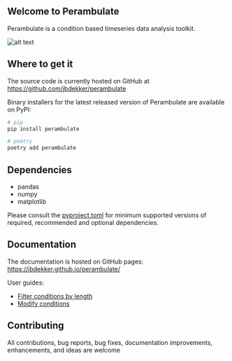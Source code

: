 ## Welcome to Perambulate

Perambulate is a condition based timeseries data analysis toolkit.

![alt text](https://thesaurus.plus/img/synonyms/167/perambulate.png "Perambulate")

## Where to get it

The source code is currently hosted on GitHub at https://github.com/jbdekker/perambulate

Binary installers for the latest released version of Perambulate are available on PyPI:

```bash
# pip
pip install perambulate
```

```bash
# poetry
poetry add perambulate
```

## Dependencies

- pandas
- numpy
- matplotlib

Please consult the [pyproject.toml](https://github.com/jbdekker/perambulate/blob/main/pyproject.toml) for minimum supported versions of required, recommended and optional dependencies.

## Documentation
The documentation is hosted on GitHub pages: https://jbdekker.github.io/perambulate/

User guides:
- [Filter conditions by length](user-guides/condition_filters.md)
- [Modify conditions](user-guides/condition-modifiers.md)


## Contributing

All contributions, bug reports, bug fixes, documentation improvements, enhancements, and ideas are welcome
